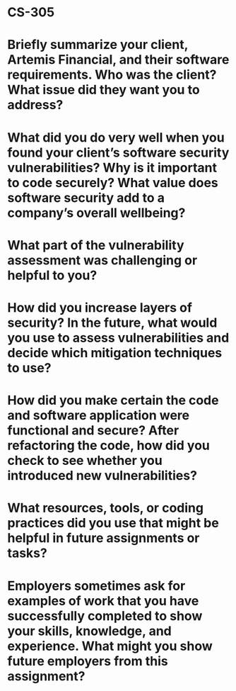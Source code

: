# CS-305
# Briefly summarize your client, Artemis Financial, and their software requirements. Who was the client? What issue did they want you to address?


# What did you do very well when you found your client’s software security vulnerabilities? Why is it important to code securely? What value does software security add to a company’s overall wellbeing?


# What part of the vulnerability assessment was challenging or helpful to you?


# How did you increase layers of security? In the future, what would you use to assess vulnerabilities and decide which mitigation techniques to use?


# How did you make certain the code and software application were functional and secure? After refactoring the code, how did you check to see whether you introduced new vulnerabilities?


# What resources, tools, or coding practices did you use that might be helpful in future assignments or tasks?


# Employers sometimes ask for examples of work that you have successfully completed to show your skills, knowledge, and experience. What might you show future employers from this assignment?
